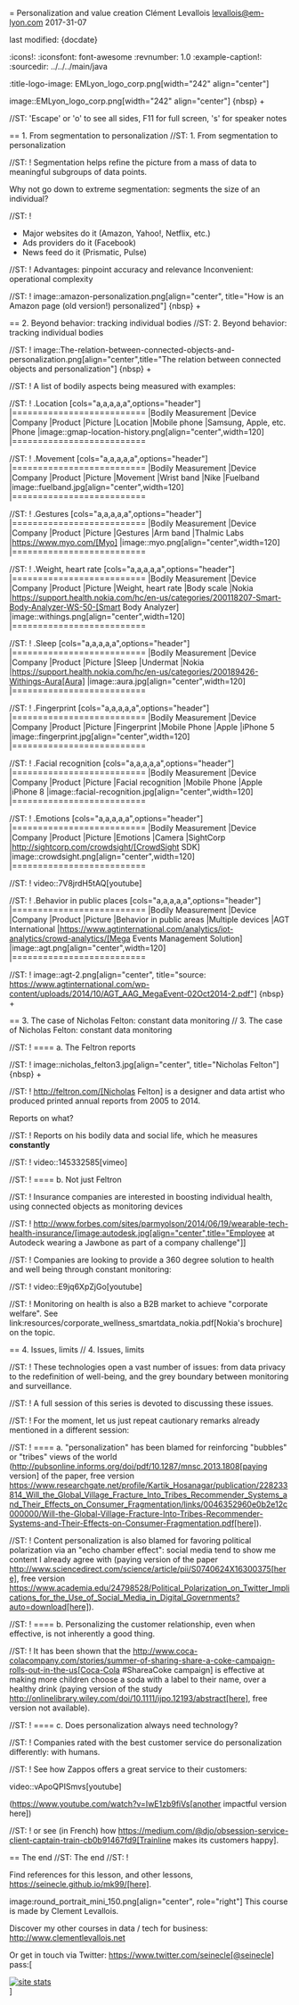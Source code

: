 = Personalization and value creation
Clément Levallois <levallois@em-lyon.com>
2017-31-07

last modified: {docdate}

:icons!:
:iconsfont:   font-awesome
:revnumber: 1.0
:example-caption!:
:sourcedir: ../../../main/java

:title-logo-image: EMLyon_logo_corp.png[width="242" align="center"]

image::EMLyon_logo_corp.png[width="242" align="center"]
{nbsp} +

//ST: 'Escape' or 'o' to see all sides, F11 for full screen, 's' for speaker notes


== 1. From segmentation to personalization
//ST: 1. From segmentation to personalization

//ST: !
Segmentation helps refine the picture from a mass of data to meaningful subgroups of data points.

Why not go down to extreme segmentation: segments the size of an individual?

//ST: !
- Major websites do it (Amazon, Yahoo!, Netflix, etc.)
- Ads providers do it (Facebook)
- News feed do it (Prismatic, Pulse)

//ST: !
Advantages: pinpoint accuracy and relevance
Inconvenient: operational complexity

//ST: !
image::amazon-personalization.png[align="center", title="How is an Amazon page (old version!) personalized"]
{nbsp} +

== 2. Beyond behavior: tracking individual bodies
//ST: 2. Beyond behavior: tracking individual bodies

//ST: !
image::The-relation-between-connected-objects-and-personalization.png[align="center",title="The relation between connected objects and personalization"]
{nbsp} +

//ST: !
A list of bodily aspects being measured with examples:

//ST: !
.Location
[cols="a,a,a,a,a",options="header"]
|==========================
|Bodily Measurement       |Device         |Company              |Product  |Picture
|Location                 |Mobile phone   |Samsung, Apple, etc. |Phone    |image::gmap-location-history.png[align="center",width=120]
|==========================


//ST: !
.Movement
[cols="a,a,a,a,a",options="header"]
|==========================
|Bodily Measurement       |Device         |Company              |Product     |Picture
|Movement                 |Wrist band     |Nike                 |Fuelband    |image::fuelband.jpg[align="center",width=120]
|==========================

//ST: !
.Gestures
[cols="a,a,a,a,a",options="header"]
|==========================
|Bodily Measurement       |Device         |Company              |Product                            |Picture
|Gestures                  |Arm band       |Thalmic Labs         |https://www.myo.com/[Myo]          |image::myo.png[align="center",width=120]
|==========================

//ST: !
.Weight, heart rate
[cols="a,a,a,a,a",options="header"]
|==========================
|Bodily Measurement       |Device         |Company              |Product              |Picture
|Weight, heart rate               |Body scale     |Nokia                |https://support.health.nokia.com/hc/en-us/categories/200118207-Smart-Body-Analyzer-WS-50-[Smart Body Analyzer]   |image::withings.png[align="center",width=120]
|==========================

//ST: !
.Sleep
[cols="a,a,a,a,a",options="header"]
|==========================
|Bodily Measurement       |Device         |Company              |Product              |Picture
|Sleep                    |Undermat       |Nokia                |https://support.health.nokia.com/hc/en-us/categories/200189426-Withings-Aura[Aura]                 |image::aura.jpg[align="center",width=120]
|==========================

//ST: !
.Fingerprint
[cols="a,a,a,a,a",options="header"]
|==========================
|Bodily Measurement       |Device         |Company              |Product              |Picture
|Fingerprint              |Mobile Phone   |Apple                |iPhone 5             |image::fingerprint.jpg[align="center",width=120]
|==========================

//ST: !
.Facial recognition
[cols="a,a,a,a,a",options="header"]
|==========================
|Bodily Measurement       |Device         |Company              |Product              |Picture
|Facial recognition       |Mobile Phone   |Apple                |iPhone 8             |image::facial-recognition.jpg[align="center",width=120]
|==========================

//ST: !
.Emotions
[cols="a,a,a,a,a",options="header"]
|==========================
|Bodily Measurement       |Device         |Company              |Product              |Picture
|Emotions                 |Camera         |SightCorp            |http://sightcorp.com/crowdsight/[CrowdSight SDK]       |image::crowdsight.png[align="center",width=120]
|==========================

//ST: !
video::7V8jrdH5tAQ[youtube]

//ST: !
.Behavior in public places
[cols="a,a,a,a,a",options="header"]
|==========================
|Bodily Measurement       |Device             |Company                  |Product                          |Picture
|Behavior in public areas |Multiple devices   |AGT International        |https://www.agtinternational.com/analytics/iot-analytics/crowd-analytics/[Mega Events Management Solution]  |image::agt.png[align="center",width=120]
|==========================

//ST: !
image::agt-2.png[align="center", title="source: https://www.agtinternational.com/wp-content/uploads/2014/10/AGT_AAG_MegaEvent-02Oct2014-2.pdf"]
{nbsp} +

== 3. The case of Nicholas Felton: constant data monitoring
// 3. The case of Nicholas Felton: constant data monitoring


//ST: !
==== a. The Feltron reports

//ST: !
image::nicholas_felton3.jpg[align="center", title="Nicholas Felton"]
{nbsp} +

//ST: !
http://feltron.com/[Nicholas Felton] is a designer and data artist who produced printed annual reports from 2005 to 2014.

Reports on what?

//ST: !
Reports on his bodily data and social life, which he measures __constantly__

//ST: !
video::145332585[vimeo]

//ST: !
==== b. Not just Feltron

//ST: !
Insurance companies are interested in boosting individual health, using connected objects as monitoring devices

//ST: !
http://www.forbes.com/sites/parmyolson/2014/06/19/wearable-tech-health-insurance/[image:autodesk.jpg[align="center",title="Employee at Autodeck wearing a Jawbone as part of a company challenge"]]

//ST: !
Companies are looking to provide a 360 degree solution to health and well being through constant monitoring:

//ST: !
video::E9jq6XpZjGo[youtube]

//ST: !
Monitoring on health is also a B2B market to achieve "corporate welfare". See link:resources/corporate_wellness_smartdata_nokia.pdf[Nokia's brochure] on the topic.

== 4. Issues, limits
// 4. Issues, limits

//ST: !
These technologies open a vast number of issues: from data privacy to the redefinition of well-being, and the grey boundary between monitoring and surveillance.

//ST: !
A full session of this series is devoted to discussing these issues.

//ST: !
For the moment, let us just repeat cautionary remarks already mentioned in a different session:

//ST: !
==== a. "personalization" has been blamed for reinforcing "bubbles" or "tribes" views of the world (http://pubsonline.informs.org/doi/pdf/10.1287/mnsc.2013.1808[paying version] of the paper, free version https://www.researchgate.net/profile/Kartik_Hosanagar/publication/228233814_Will_the_Global_Village_Fracture_Into_Tribes_Recommender_Systems_and_Their_Effects_on_Consumer_Fragmentation/links/0046352960e0b2e12c000000/Will-the-Global-Village-Fracture-Into-Tribes-Recommender-Systems-and-Their-Effects-on-Consumer-Fragmentation.pdf[here]).

//ST: !
Content personalization is also blamed for favoring political polarization via an "echo chamber effect": social media tend to show me content I already agree with (paying version of the paper http://www.sciencedirect.com/science/article/pii/S0740624X16300375[here], free version https://www.academia.edu/24798528/Political_Polarization_on_Twitter_Implications_for_the_Use_of_Social_Media_in_Digital_Governments?auto=download[here]).

//ST: !
==== b. Personalizing the customer relationship, even when effective, is not inherently a good thing.

//ST: !
It has been shown that the http://www.coca-colacompany.com/stories/summer-of-sharing-share-a-coke-campaign-rolls-out-in-the-us[Coca-Cola #ShareaCoke campaign] is effective at making more children choose a soda with a label to their name, over a healthy drink (paying version of the study http://onlinelibrary.wiley.com/doi/10.1111/ijpo.12193/abstract[here], free version not available).

//ST: !
==== c. Does personalization always need technology?

//ST: !
Companies rated with the best customer service do personalization differently: with humans.

//ST: !
See how Zappos offers a great service to their customers:

video::vApoQPISmvs[youtube]

(https://www.youtube.com/watch?v=IwE1zb9fiVs[another impactful version here])

//ST: !
or see (in French) how https://medium.com/@djo/obsession-service-client-captain-train-cb0b91467fd9[Trainline makes its customers happy].


== The end
//ST: The end
//ST: !

Find references for this lesson, and other lessons, https://seinecle.github.io/mk99/[here].

image:round_portrait_mini_150.png[align="center", role="right"]
This course is made by Clement Levallois.

Discover my other courses in data / tech for business: http://www.clementlevallois.net

Or get in touch via Twitter: https://www.twitter.com/seinecle[@seinecle]
pass:[    <!-- Start of StatCounter Code for Default Guide -->
    <script type="text/javascript">
        var sc_project = 11411204;
        var sc_invisible = 1;
        var sc_security = "7b86ca26";
        var scJsHost = (("https:" == document.location.protocol) ?
            "https://secure." : "http://www.");
        document.write("<sc" + "ript type='text/javascript' src='" +
            scJsHost +
            "statcounter.com/counter/counter.js'></" + "script>");
    </script>
    <noscript><div class="statcounter"><a title="site stats"
    href="http://statcounter.com/" target="_blank"><img
    class="statcounter"
    src="//c.statcounter.com/11411204/0/7b86ca26/1/" alt="site
    stats"></a></div></noscript>
    <!-- End of StatCounter Code for Default Guide -->]
